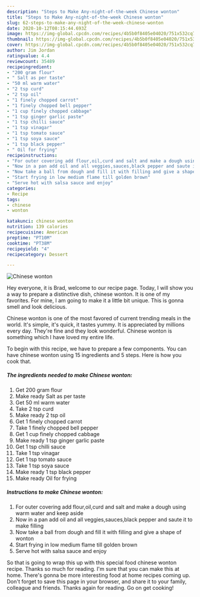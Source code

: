```yaml
---
description: "Steps to Make Any-night-of-the-week Chinese wonton"
title: "Steps to Make Any-night-of-the-week Chinese wonton"
slug: 62-steps-to-make-any-night-of-the-week-chinese-wonton
date: 2020-10-12T08:15:44.693Z
image: https://img-global.cpcdn.com/recipes/4b5b0f8405e04020/751x532cq70/chinese-wonton-recipe-main-photo.jpg
thumbnail: https://img-global.cpcdn.com/recipes/4b5b0f8405e04020/751x532cq70/chinese-wonton-recipe-main-photo.jpg
cover: https://img-global.cpcdn.com/recipes/4b5b0f8405e04020/751x532cq70/chinese-wonton-recipe-main-photo.jpg
author: Jim Jordan
ratingvalue: 4.4
reviewcount: 35489
recipeingredient:
- "200 gram flour"
- " Salt as per taste"
- "50 ml warm water"
- "2 tsp curd"
- "2 tsp oil"
- "1 finely chopped carrot"
- "1 finely chopped bell pepper"
- "1 cup finely chopped cabbage"
- "1 tsp ginger garlic paste"
- "1 tsp chilli sauce"
- "1 tsp vinagar"
- "1 tsp tomato sauce"
- "1 tsp soya sauce"
- "1 tsp black pepper"
- " Oil for frying"
recipeinstructions:
- "For outer covering add flour,oil,curd and salt and make a dough using warm water and keep aside"
- "Now in a pan add oil and all veggies,sauces,black pepper and saute it to make filling"
- "Now take a ball from dough and fill it with filling and give a shape of wonton"
- "Start frying in low medium flame till golden brown"
- "Serve hot with salsa sauce and enjoy"
categories:
- Recipe
tags:
- chinese
- wonton

katakunci: chinese wonton 
nutrition: 139 calories
recipecuisine: American
preptime: "PT10M"
cooktime: "PT38M"
recipeyield: "4"
recipecategory: Dessert

---
```



![Chinese wonton](https://img-global.cpcdn.com/recipes/4b5b0f8405e04020/751x532cq70/chinese-wonton-recipe-main-photo.jpg)

Hey everyone, it is Brad, welcome to our recipe page. Today, I will show you a way to prepare a distinctive dish, chinese wonton. It is one of my favorites. For mine, I am going to make it a little bit unique. This is gonna smell and look delicious.



Chinese wonton is one of the most favored of current trending meals in the world. It's simple, it's quick, it tastes yummy. It is appreciated by millions every day. They're fine and they look wonderful. Chinese wonton is something which I have loved my entire life.


To begin with this recipe, we have to prepare a few components. You can have chinese wonton using 15 ingredients and 5 steps. Here is how you cook that.

<!--inarticleads1-->

##### The ingredients needed to make Chinese wonton:

1. Get 200 gram flour
1. Make ready  Salt as per taste
1. Get 50 ml warm water
1. Take 2 tsp curd
1. Make ready 2 tsp oil
1. Get 1 finely chopped carrot
1. Take 1 finely chopped bell pepper
1. Get 1 cup finely chopped cabbage
1. Make ready 1 tsp ginger garlic paste
1. Get 1 tsp chilli sauce
1. Take 1 tsp vinagar
1. Get 1 tsp tomato sauce
1. Take 1 tsp soya sauce
1. Make ready 1 tsp black pepper
1. Make ready  Oil for frying




<!--inarticleads2-->

##### Instructions to make Chinese wonton:

1. For outer covering add flour,oil,curd and salt and make a dough using warm water and keep aside
1. Now in a pan add oil and all veggies,sauces,black pepper and saute it to make filling
1. Now take a ball from dough and fill it with filling and give a shape of wonton
1. Start frying in low medium flame till golden brown
1. Serve hot with salsa sauce and enjoy




So that is going to wrap this up with this special food chinese wonton recipe. Thanks so much for reading. I'm sure that you can make this at home. There's gonna be more interesting food at home recipes coming up. Don't forget to save this page in your browser, and share it to your family, colleague and friends. Thanks again for reading. Go on get cooking!
